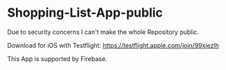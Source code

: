 # Shopping-List-App-public

Due to security concerns I can't make the whole Repository public. 

Download for iOS with Testflight: https://testflight.apple.com/join/99xjezlh

This App is supported by Firebase. 
